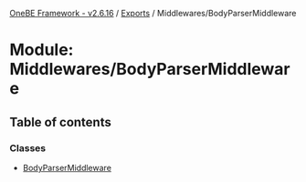 [OneBE Framework - v2.6.16](../README.md) / [Exports](../modules.md) / Middlewares/BodyParserMiddleware

# Module: Middlewares/BodyParserMiddleware

## Table of contents

### Classes

- [BodyParserMiddleware](../classes/Middlewares_BodyParserMiddleware.BodyParserMiddleware.md)
